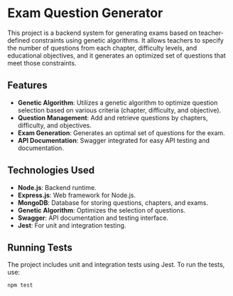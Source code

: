# Exam Question Generator

This project is a backend system for generating exams based on teacher-defined constraints using genetic algorithms. It allows teachers to specify the number of questions from each chapter, difficulty levels, and educational objectives, and it generates an optimized set of questions that meet those constraints.

## Features

- **Genetic Algorithm**: Utilizes a genetic algorithm to optimize question selection based on various criteria (chapter, difficulty, and objective).
- **Question Management**: Add and retrieve questions by chapters, difficulty, and objectives.
- **Exam Generation**: Generates an optimal set of questions for the exam.
- **API Documentation**: Swagger integrated for easy API testing and documentation.

## Technologies Used

- **Node.js**: Backend runtime.
- **Express.js**: Web framework for Node.js.
- **MongoDB**: Database for storing questions, chapters, and exams.
- **Genetic Algorithm**: Optimizes the selection of questions.
- **Swagger**: API documentation and testing interface.
- **Jest**: For unit and integration testing.

## Running Tests

The project includes unit and integration tests using Jest. To run the tests, use:

```bash
npm test
```
